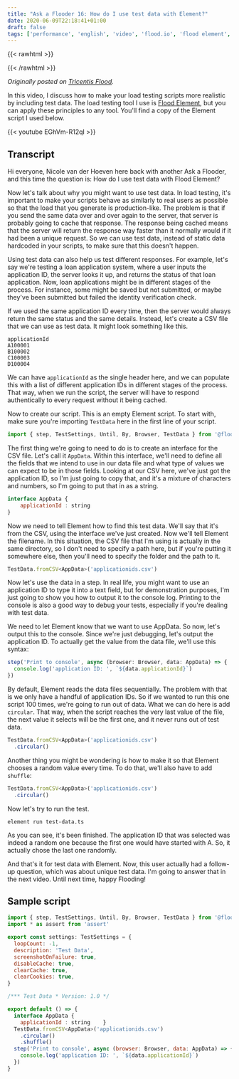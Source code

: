 ```yaml
---
title: "Ask a Flooder 16: How do I use test data with Element?"
date: 2020-06-09T22:18:41+01:00
draft: false
tags: ['performance', 'english', 'video', 'flood.io', 'flood element', 'puppeteer', 'text']
---
```


{{< rawhtml >}}
<link rel="canonical" href="https://www.flood.io/blog/ask-a-flooder-16-how-do-i-use-test-data-with-element-video">
{{< /rawhtml >}}

_Originally posted on [Tricentis Flood](https://www.flood.io/blog/ask-a-flooder-16-how-do-i-use-test-data-with-element-video)._

In this video, I discuss how to make your load testing scripts more realistic by including test data. The load testing tool I use is [Flood Element](https://element.flood.io/), but you can apply these principles to any tool. You'll find a copy of the Element script I used below.

‍{{< youtube EGhVm-R12qI >}}

## Transcript

Hi everyone, Nicole van der Hoeven here back with another Ask a Flooder, and this time the question is: How do I use test data with Flood Element? 

Now let's talk about why you might want to use test data. In load testing, it's important to make your scripts behave as similarly to real users as possible so that the load that you generate is production-like. The problem is that if you send the same data over and over again to the server, that server is probably going to cache that response. The response being cached means that the server will return the response way faster than it normally would if it had been a unique request. So we can use test data, instead of static data hardcoded in your scripts, to make sure that this doesn't happen. 

Using test data can also help us test different responses. For example, let's say we're testing a loan application system, where a user inputs the application ID, the server looks it up, and returns the status of that loan application. Now, loan applications might be in different stages of the process. For instance, some might be saved but not submitted, or maybe they've been submitted but failed the identity verification check.

If we used the same application ID every time, then the server would always return the same status and the same details. Instead, let's create a CSV file that we can use as test data. It might look something like this.‍

```shell
applicationId
A100001
B100002
C100003
D100004
```

We can have `applicationId` as the single header here, and we can populate this with a list of different application IDs in different stages of the process. That way, when we run the script, the server will have to respond authentically to every request without it being cached. 

Now to create our script. This is an empty Element script. To start with, make sure you're importing `TestData` here in the first line of your script. 

```javascript
import { step, TestSettings, Until, By, Browser, TestData } from '@flood/element'
```

The first thing we're going to need to do is to create an interface for the CSV file. Let's call it `AppData`. Within this interface, we'll need to define all the fields that we intend to use in our data file and what type of values we can expect to be in those fields. Looking at our CSV here, we've just got the application ID, so I'm just going to copy that, and it's a mixture of characters and numbers, so I'm going to put that in as a string.

```javascript
interface AppData {
    applicationId : string    
}
```

Now we need to tell Element how to find this test data. We'll say that it's from the CSV, using the interface we've just created. Now we'll tell Element the filename. In this situation, the CSV file that I'm using is actually in the same directory, so I don't need to specify a path here, but if you're putting it somewhere else, then you'll need to specify the folder and the path to it.

```javascript
TestData.fromCSV<AppData>('applicationids.csv')
```

Now let's use the data in a step. In real life, you might want to use an application ID to type it into a text field, but for demonstration purposes, I'm just going to show you how to output it to the console log. Printing to the console is also a good way to debug your tests, especially if you're dealing with test data.

We need to let Element know that we want to use AppData. So now, let's output this to the console. Since we're just debugging, let's output the application ID. To actually get the value from the data file, we'll use this syntax:

```javascript
step('Print to console', async (browser: Browser, data: AppData) => {
  console.log('application ID: ', `${data.applicationId}`) 
})
```

‍By default, Element reads the data files sequentially. The problem with that is we only have a handful of application IDs. So if we wanted to run this one script 100 times, we're going to run out of data. What we can do here is add `circular`. That way, when the script reaches the very last value of the file, the next value it selects will be the first one, and it never runs out of test data.

```javascript
TestData.fromCSV<AppData>('applicationids.csv')    
  .circular()
```

Another thing you might be wondering is how to make it so that Element chooses a random value every time. To do that, we'll also have to add `shuffle`:

```javascript
TestData.fromCSV<AppData>('applicationids.csv')    
  .circular()
```

‍Now let's try to run the test. 

```shell
element run test-data.ts
```

As you can see, it's been finished. The application ID that was selected was indeed a random one because the first one would have started with A. So, it actually chose the last one randomly.

And that's it for test data with Element. Now, this user actually had a follow-up question, which was about unique test data. I'm going to answer that in the next video. Until next time, happy Flooding!

## Sample script

```javascript
import { step, TestSettings, Until, By, Browser, TestData } from '@flood/element'
import * as assert from 'assert'

export const settings: TestSettings = {    
  loopCount: -1,    
  description: 'Test Data',    
  screenshotOnFailure: true,    
  disableCache: true,    
  clearCache: true,    
  clearCookies: true,
}

/*** Test Data * Version: 1.0 */

export default () => {    
  interface AppData {        
    applicationId : string    }    
  TestData.fromCSV<AppData>('applicationids.csv')    
    .circular()    
    .shuffle()    
  step('Print to console', async (browser: Browser, data: AppData) => {        
    console.log('application ID: ', `${data.applicationId}`)    
  })
}
```
